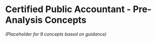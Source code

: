# Certified Public Accountant - Pre-Analysis Concepts

*(Placeholder for 9 concepts based on guidance)* 